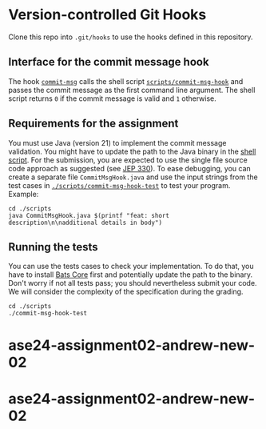 # Version-controlled Git Hooks

Clone this repo into `.git/hooks` to use the hooks defined in this repository.

## Interface for the commit message hook

The hook [`commit-msg`](commit-msg) calls the shell script [`scripts/commit-msg-hook`](./scripts/commit-msg-hook) and
passes the commit message as the first command line argument.
The shell script returns `0` if the commit message is valid and `1` otherwise.

## Requirements for the assignment

You must use Java (version 21) to implement the commit message validation.
You might have to update the path to the Java binary in the [shell script](./scripts/commit-msg-hook).
For the submission, you are expected to use the single file source code approach as suggested
(see [JEP 330](https://openjdk.org/jeps/330)).
To ease debugging, you can create a separate file `CommitMsgHook.java` and use the input strings from the
test cases in [`./scripts/commit-msg-hook-test`](./scripts/commit-msg-hook-test) to test your program. Example:

```shell
cd ./scripts
java CommitMsgHook.java $(printf "feat: short description\n\nadditional details in body")
```

## Running the tests

You can use the tests cases to check your implementation.
To do that, you have to install [Bats Core](https://bats-core.readthedocs.io/en/stable/) first and potentially
update the path to the binary. 
Don't worry if not all tests pass; you should nevertheless submit your code.
We will consider the complexity of the specification during the grading.

```shell
cd ./scripts
./commit-msg-hook-test
```
# ase24-assignment02-andrew-new-02
# ase24-assignment02-andrew-new-02
